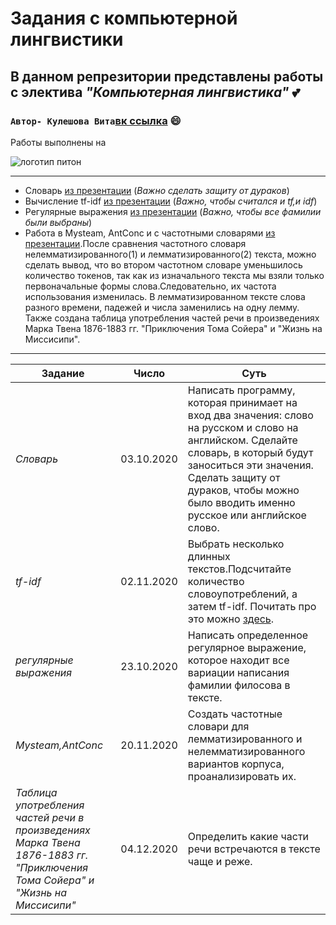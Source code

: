 #  Задания с компьютерной лингвистики
## В данном репрезитории представлены работы с электива *"Компьютерная лингвистика"* :two_hearts:
### `Автор- Кулешова Вита`[вк ссылка](https://vk.com/kvitanciaa) :smile:

Работы выполнены на 

![логотип питон](https://linux-notes.org/wp-content/uploads/2017/04/Pereklyuchit-versiyu-python-v-UnixLinux-660x320.jpg)

---


- Словарь [из презентации](https://docs.google.com/presentation/d/1SE-vU1J9KBhN-rPIHGr5ZuhjdDnmqrsQ_whaGEp8MUE/edit#slide=id.g45011269d2_1_7)
(*Важно сделать защиту от дураков*)
- Вычисление tf-idf [из презентации](https://docs.google.com/presentation/d/1ptWdWIOh6BvuRJFR5Da__m1v9jMACJ6lDFv_c1UyG7w/edit#slide=id.g45d94c4f67_0_99)
(*Важно, чтобы считался и tf,и idf*)
- Регулярные выражения [из презентации](https://vk.com/away.php?to=https%3A%2F%2Fdocs.google.com%2Fpresentation%2Fd%2F1BMi9pottUJxXLzcnzsN5wEyGpEXyscgX0rBeowDM0Nk%2Fedit%3Fusp%3Dsharing&cc_key=)
(*Важно, чтобы все фамилии были выбраны*)
- Работа в Mysteam, AntConc и с частотными словарями [из презентации](https://docs.google.com/presentation/d/1cwq0BayV-2Ts9ZMbqcsvvsHjQg7ZtqtcV1FLnXjJ8bU/edit#slide=id.p).После сравнения частотного словаря нелемматизированного(1) и лемматизированного(2) текста, можно сделать вывод, что во втором частотном словаре уменьшилось количество токенов, так как из изначального текста мы взяли только первоначальные формы слова.Следовательно, их частота использования изменилась. В лемматизированном тексте слова разного времени, падежей и числа заменились на одну лемму. Также создана таблица употребления частей речи в произведениях Марка Твена 1876-1883 гг. "Приключения Тома Сойера" и "Жизнь на Миссисипи".

---

Задание | Число | Cуть
--- | --- | ---
*Словарь* | 03.10.2020 | Написать программу, которая принимает на вход два значения: слово на русском и слово на английском. Сделайте словарь, в который будут заноситься эти значения. Сделать защиту от дураков, чтобы можно было вводить именно русское или английское слово.
*tf-idf* | 02.11.2020 | Выбрать несколько длинных текстов.Подсчитайте количество словоупотреблений, а затем tf-idf. Почитать про это можно [здесь](http://nlpx.net/archives/57).
*регулярные выражения* | 23.10.2020 | Написать определенное регулярное выражение, которое находит все вариации написания фамилии филосова в тексте. 
*Mysteam,AntConc*|20.11.2020|Создать частотные словари для лемматизированного и нелемматизированного вариантов корпуса, проанализировать их.|
*Таблица употребления частей речи в произведениях Марка Твена 1876-1883 гг. "Приключения Тома Сойера" и "Жизнь на Миссисипи"*|04.12.2020| Определить какие части речи встречаются в тексте чаще и реже.
